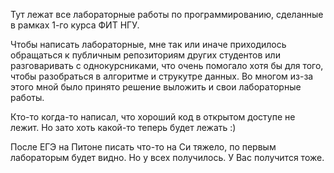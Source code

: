 Тут лежат все лабораторные работы по программированию, сделанные в рамках 1-го курса ФИТ НГУ.

Чтобы написать лабораторные, мне так или иначе приходилось обращаться к публичным репозиториям других студентов или разговаривать с однокурсниками,
что очень помогало хотя бы для того, чтобы разобраться в алгоритме и струкутре данных. Во многом из-за этого мной было принято решение выложить и свои лабораторные работы.

Кто-то когда-то написал, что хороший код в открытом доступе не лежит. Но зато хоть какой-то теперь будет лежать :)

После ЕГЭ на Питоне писать что-то на Си тяжело, по первым лабораторым будет видно. Но у всех получилось. У Вас получится тоже.
